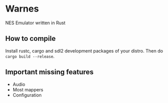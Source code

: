 # Warnes
NES Emulator written in Rust

## How to compile
Install rustc, cargo and sdl2 development packages of your distro. Then do `cargo build --release`.

## Important missing features
+ Audio
+ Most mappers
+ Configuration
